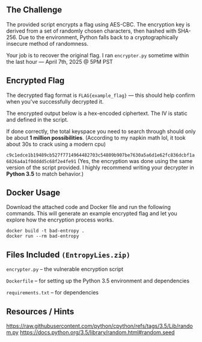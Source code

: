 
## The Challenge
The provided script encrypts a flag using AES-CBC. The encryption key is derived from a set of randomly chosen characters, then hashed with SHA-256. Due to the environment, Python falls back to a cryptographically insecure method of randomness.

Your job is to recover the original flag.
I ran `encrypter.py` sometime within the last hour — April 7th, 2025 @ 5PM PST

## Encrypted Flag
The decrypted flag format is `FLAG{example_flag}` — this should help confirm when you've successfully decrypted it.

The encrypted output below is a hex-encoded ciphertext. The IV is static and defined in the script.

If done correctly, the total keyspace you need to search through should only be about **1 million possibilities**. (According to my napkin math lol, it took about 30s to crack using a modern cpu) 

```c9c1edce1b19489cb527f7714964482703c54809b907be7630a5a6d1e62fc836dcbf1a6826a4a1f0dddd5c68f2e4fe91```
(Yes, the encryption was done using the same version of the script provided. I highly recommend writing your decrypter in **Python 3.5** to match behavior.)

## Docker Usage
Download the attached code and Docker file and run the following commands. This will generate an example encrypted flag and let you explore how the encryption process works. 
```
docker build -t bad-entropy .
docker run --rm bad-entropy
```

##  Files Included `(EntropyLies.zip)`
`encrypter.py` – the vulnerable encryption script

`Dockerfile` – for setting up the Python 3.5 environment and dependencies

`requirements.txt` – for dependencies

## Resources / Hints
https://raw.githubusercontent.com/python/cpython/refs/tags/3.5/Lib/random.py
https://docs.python.org/3.5/library/random.html#random.seed

